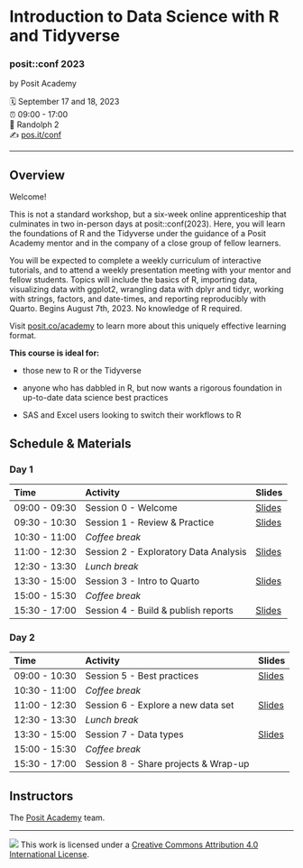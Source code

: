 Introduction to Data Science with R and Tidyverse
================

### posit::conf 2023

by Posit Academy

:spiral_calendar: September 17 and 18, 2023  
:alarm_clock:     09:00 - 17:00  
:hotel:           Randolph 2  
:writing_hand:    [pos.it/conf](http://pos.it/conf)

-----

## Overview

Welcome!

This is not a standard workshop, but a six-week online apprenticeship that culminates in two in-person days at posit::conf(2023). Here, you will learn the foundations of R and the Tidyverse under the guidance of a Posit Academy mentor and in the company of a close group of fellow learners. 

You will be expected to complete a weekly curriculum of interactive tutorials, and to attend a weekly presentation meeting with your mentor and fellow students. Topics will include the basics of R, importing data, visualizing data with ggplot2, wrangling data with dplyr and tidyr, working with strings, factors, and date-times, and reporting reproducibly with Quarto. Begins August 7th, 2023. No knowledge of R required. 

Visit [posit.co/academy](https://posit.co/products/enterprise/academy/) to learn more about this uniquely effective learning format.

**This course is ideal for:**

* those new to R or the Tidyverse

* anyone who has dabbled in R, but now wants a rigorous foundation in up-to-date data science best practices

* SAS and Excel users looking to switch their workflows to R

## Schedule & Materials

### Day 1

| Time          | Activity                              | Slides
| :------------ | :------------------------------------ | :----- |
| 09:00 - 09:30 | Session 0 - Welcome                   | [Slides](https://intro-tidyverse-2023.netlify.app/_slides/session01-welcome-slides.html)
| 09:30 - 10:30 | Session 1 - Review & Practice         | [Slides](https://intro-tidyverse-2023.netlify.app/_slides/session01-practice-slides.html)|
| 10:30 - 11:00 | *Coffee break*                        |  |
| 11:00 - 12:30 | Session 2 - Exploratory Data Analysis | [Slides](https://github.com/posit-conf-2023/r-intro/blob/main/slides/session02-eda.pdf) |
| 12:30 - 13:30 | *Lunch break*                         |  |
| 13:30 - 15:00 | Session 3 - Intro to Quarto           | [Slides](https://intro-tidyverse-2023.netlify.app/_slides/session03-quarto-slides.html) |
| 15:00 - 15:30 | *Coffee break*                        |  |
| 15:30 - 17:00 | Session 4 - Build & publish reports   | [Slides](https://github.com/posit-conf-2023/r-intro/blob/main/slides/session04-reports.pdf)  |

### Day 2

| Time          | Activity                             | Slides
| :------------ | :----------------------------------- | :----- |
| 09:00 - 10:30 | Session 5 - Best practices           | [Slides](https://github.com/posit-conf-2023/r-intro/blob/main/slides/session05-best-practices.pdf) |
| 10:30 - 11:00 | *Coffee break*                       |  |
| 11:00 - 12:30 | Session 6 - Explore a new data set   | [Slides](https://github.com/posit-conf-2023/r-intro/blob/main/slides/session06-new-data.pdf) |
| 12:30 - 13:30 | *Lunch break*                        |  |
| 13:30 - 15:00 | Session 7 - Data types               | [Slides](https://intro-tidyverse-2023.netlify.app/_slides/session07-types-slides.html) |
| 15:00 - 15:30 | *Coffee break*                       |  |
| 15:30 - 17:00 | Session 8 - Share projects & Wrap-up |  |


## Instructors

The [Posit Academy](https://posit.co/products/enterprise/academy/) team.

-----

![](https://i.creativecommons.org/l/by/4.0/88x31.png) This work is
licensed under a [Creative Commons Attribution 4.0 International
License](https://creativecommons.org/licenses/by/4.0/).
